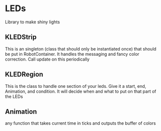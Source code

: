 # LEDs

Library to make shiny lights

## KLEDStrip

This is an singleton (class that should only be instantiated once) that should be put in RobotContainer.
It handles the messaging and fancy color correction.
Call update on this periodically

## KLEDRegion

This is the class to handle one section of your leds. Give it a start, end, Animation, and condition.
It will decide when and what to put on that part of the LEDs

## Animation

any function that takes current time in ticks and outputs the buffer of colors
